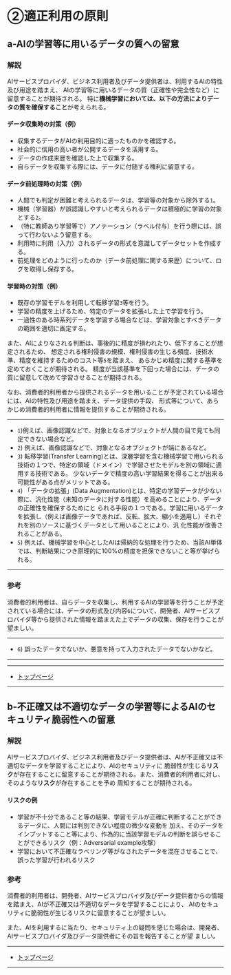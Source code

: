 # ②適正利用の原則

## a-AIの学習等に用いるデータの質への留意

### 解説

AIサービスプロバイダ、ビジネス利用者及びデータ提供者は、利用するAIの特性及び用途を踏まえ、
AIの学習等に用いるデータの質（正確性や完全性など）に留意することが期待される。
特に**機械学習においては、以下の方法によりデータの質を確保すること**が考えられる。


#### データ収集時の対策（例）
* 収集するデータがAIの利用目的に適ったものかを確認する。
* 社会的に信用の高い者が公開するデータを活用する。
* データの作成来歴を確認した上で収集する。
* 自らデータを収集する際には、データに付随する権利に留意する。

#### データ前処理時の対策（例）
* 人間でも判定が困難と考えられるデータは、学習等の対象から除外する`1`。
* 機械（学習器）が誤認識しやすいと考えられるデータは積極的に学習の対象とする`2`。
* （特に教師あり学習等で）アノテーション（ラベル付与）を行う際には、誤って行わないよう留意する。
* 利用時に利用（入力）されるデータの形式を意識してデータセットを作成する。
* 前処理をどのように行ったのか（データ前処理に関する来歴）について、ログを取得し保存する。

#### 学習時の対策（例）
* 既存の学習モデルを利用して転移学習`3`等を行う。
* 学習の精度を上げるため、特定のデータを拡張`4`した上で学習を行う。
* 一過性のある時系列データを学習する場合などは、学習対象とすべきデータの範囲を適切に画定する。

また、AIによりなされる判断は、事後的に精度が損われたり、低下することが想定されるため、
想定される権利侵害の規模、権利侵害の生じる頻度、技術水準、精度を維持するためのコスト等`5`を踏まえ、
あらかじめ精度に関する基準を定めておくことが期待される。
精度が当該基準を下回った場合には、データの質に留意して改めて学習させることが期待される。

なお、消費者的利用者から提供されるデータを用いることが予定されている場合には、AIの特性及び用途を踏まえ、データ提供の手段、
形式等について、あらかじめ消費者的利用者に情報を提供することが期待される。

----

* `1`)例えば、画像認識などで、対象となるオブジェクトが人間の目で見ても同定できない場合など。
* `2`) 例えば、画像認識などで、対象となるオブジェクトが端にあるなど。
* `3`) 転移学習(Transfer Learning)とは、深層学習を含む機械学習で用いられる技術の１つで、特定の領域（ドメイン）で学習させたモデルを別の領域に適用する技術である。
少ないデータで精度の高い学習結果を得ることが出来る可能性がある点がメリットである。
* `4`) 「データの拡張」(Data Augmentation)とは、特定の学習データが少ない際に、汎化性能（未知のデータに対する性能）を高めることにより、データの正確性を確保するためにと
られる手段の１つである。学習に用いるデータを拡張し（例えば画像データであれば、反転、拡大、縮小を適用し）それぞれを別のソースに基づくデータとして用いることにより、汎
化性能が改善されることがある。
* `5`) 例えば、機械学習を中心としたAIは帰納的な処理を行うため、当該AI単体では、判断結果につき原理的に100%の精度を担保できないこと等が挙げられる。
____

### 参考

消費者的利用者は、自らデータを収集し、利用するAIの学習等を行うことが予定されている場合には、データの形式及び内容`6`について、開発者、AIサービスプ
ロバイダ等から提供された情報を踏まえた上でデータの収集、保存を行うことが望ましい。

----

* `6`) 誤ったデータでないか、悪意を持って入力されたデータでないかなど。

----

****************

* [トップページ](../../)

****************


## b-不正確又は不適切なデータの学習等によるAIのセキュリティ脆弱性への留意

### 解説

AIサービスプロバイダ、ビジネス利用者及びデータ提供者は、AIが不正確又は不適切なデータを学習することにより、AIのセキュリティに
脆弱性が生じる**リスク**が存在することに留意することが期待される。また、消費者的利用者に対し、そのような**リスク**が存在することを予め
周知することが期待される。

#### リスクの例
* 学習が不十分であること等の結果、学習モデルが正確に判断することができるデータに、人間には判別できない程度の微少な変動を
加え、そのデータをインプットすること等により、作為的に当該学習モデルの判断を誤らせることができるリスク（例：Adversarial
example攻撃）
* 学習において不正確なラベリング等がなされたデータを混在させることで、誤った学習が行われるリスク



### 参考

消費者的利用者は、開発者、AIサービスプロバイダ及びデータ提供者からの情報を踏まえ、AIが不正確又は不適切なデータを学習することにより、
AIのセキュリティに脆弱性が生じるリスクに留意することが望ましい。

また、AIを利用するに当たり、セキュリティ上の疑問を感じた場合は、開発者、AIサービスプロバイダ及びデータ提供者にその旨を報告することが望
ましい。

****************
* [トップページ](../../)
****************
